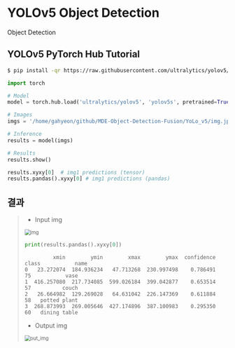 # YOLOv5 Object Detection

Object Detection



## YOLOv5 PyTorch Hub Tutorial

```bash
$ pip install -qr https://raw.githubusercontent.com/ultralytics/yolov5/master/requirements.txt
```

```python
import torch

# Model
model = torch.hub.load('ultralytics/yolov5', 'yolov5s', pretrained=True)

# Images
imgs = '/home/gahyeon/github/MDE-Object-Detection-Fusion/YoLo_v5/img.jpg'

# Inference
results = model(imgs)

# Results
results.show()

results.xyxy[0]  # img1 predictions (tensor)
results.pandas().xyxy[0] # img1 predictions (pandas)
```



## 결과

> * Input img
>
> <img src="/home/gahyeon/github/MDE-Object-Detection-Fusion/YoLo_v5/img.jpg" alt="img" style="zoom:80%;" />
>
> ```python
> print(results.pandas().xyxy[0])
> ```
>
> ```
>          xmin        ymin        xmax        ymax  confidence  class           name
> 0   23.272074  184.936234   47.713268  230.997498    0.786491     75           vase
> 1  416.257080  217.734085  599.026184  399.042877    0.653514     57          couch
> 2   26.664982  129.269028   64.631042  226.147369    0.611884     58   potted plant
> 3  268.873993  269.005646  427.174896  387.100983    0.295350     60   dining table
> ```
>
> 
>
> * Output img
>
> <img src="/home/gahyeon/github/MDE-Object-Detection-Fusion/YoLo_v5/out_img.PNG" alt="out_img" style="zoom:80%;" />
>
> 



